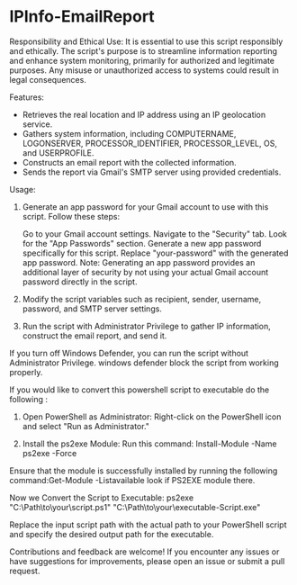 # IPInfo-EmailReport

Responsibility and Ethical Use:
It is essential to use this script responsibly and ethically. 
The script's purpose is to streamline information reporting and enhance system monitoring, primarily
for authorized and legitimate purposes. Any misuse or unauthorized access to systems could result in legal consequences.

Features:
- Retrieves the real location and IP address using an IP geolocation service.
- Gathers system information, including COMPUTERNAME, LOGONSERVER, PROCESSOR_IDENTIFIER, PROCESSOR_LEVEL, OS, and USERPROFILE.
- Constructs an email report with the collected information.
- Sends the report via Gmail's SMTP server using provided credentials.

Usage:
1. Generate an app password for your Gmail account to use with this script. Follow these steps:

    Go to your Gmail account settings.
    Navigate to the "Security" tab.
    Look for the "App Passwords" section.
    Generate a new app password specifically for this script.
    Replace "your-password" with the generated app password.
    Note: Generating an app password provides an additional layer of security
    by not using your actual Gmail account password directly in the script.
    
  2. Modify the script variables such as recipient, sender, username, password, and SMTP server settings.
  3. Run the script with Administrator Privilege to gather IP information, construct the email report, and send it.

If you turn off Windows Defender, you can run the script without Administrator Privilege. 
windows defender block the script from working properly.

If you would like to convert this powershell script to executable do the following : 
   1. Open PowerShell as Administrator:
      Right-click on the PowerShell icon and select "Run as Administrator."

   2. Install the ps2exe Module:
   Run this command: Install-Module -Name ps2exe -Force
   
   Ensure that the module is successfully installed by running the following command:Get-Module -Listavailable
look if PS2EXE module there.

Now we Convert the Script to Executable: 
ps2exe "C:\Path\to\your\script.ps1" "C:\Path\to\your\executable-Script.exe"

Replace the input script path with the actual path to your PowerShell script and specify the desired output path for the executable.

Contributions and feedback are welcome! If you encounter any issues or have suggestions for improvements, please open an issue or submit a pull request.


 
